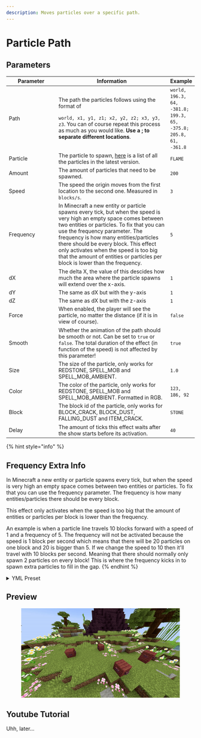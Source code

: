 ```yaml
---
description: Moves particles over a specific path.
---
```


# Particle Path

## Parameters

<table><thead><tr><th width="149">Parameter</th><th width="366.3333333333333">Information</th><th>Example</th></tr></thead><tbody><tr><td>Path</td><td><p>The path the particles follows using the format of </p><p><code>world, x1, y1, z1; x2, y2, z2; x3, y3, z3</code>. You can of course repeat this process as much as you would like. <strong>Use a ; to separate different locations</strong>.</p></td><td><code>world, 196.3, 64, -381.8; 199.3, 65, -375.8; 205.8, 61, -361.8</code></td></tr><tr><td>Particle</td><td>The particle to spawn, <a href="https://hub.spigotmc.org/javadocs/spigot/org/bukkit/Particle.html">here</a> is a list of all the particles in the latest version.</td><td><code>FLAME</code></td></tr><tr><td>Amount</td><td>The amount of particles that need to be spawned.</td><td><code>200</code></td></tr><tr><td>Speed</td><td>The speed the origin moves from the first location to the second one. Measured in <code>blocks/s</code>.</td><td><code>3</code></td></tr><tr><td>Frequency</td><td>In Minecraft a new entity or particle spawns every tick, but when the speed is very high an empty space comes between two entities or particles. To fix that you can use the frequency parameter. The frequency is how many entities/particles there should be every block. This effect only activates when the speed is too big that the amount of entities or particles per block is lower than the frequency.</td><td><code>5</code></td></tr><tr><td>dX</td><td>The delta X, the value of this descides how much the area where the particle spawns will extend over the x-axis.</td><td><code>1</code></td></tr><tr><td>dY</td><td>The same as dX but with the y-axis</td><td><code>1</code></td></tr><tr><td>dZ</td><td>The same as dX but with the z-axis</td><td><code>1</code></td></tr><tr><td>Force</td><td>When enabled, the player will see the particle, no matter the distance (if it is in view of course).</td><td><code>false</code></td></tr><tr><td>Smooth</td><td>Whether the animation of the path should be smooth or not. Can be set to <code>true</code> or <code>false</code>. The total duration of the effect (in function of the speed) is not affected by this parameter!</td><td><code>true</code></td></tr><tr><td>Size</td><td>The size of the particle, only works for REDSTONE, SPELL_MOB and SPELL_MOB_AMBIENT.</td><td><code>1.0</code></td></tr><tr><td>Color</td><td>The color of the particle, only works for REDSTONE, SPELL_MOB and SPELL_MOB_AMBIENT. Formatted in RGB.</td><td><code>123, 186, 92</code></td></tr><tr><td>Block</td><td>The block id of the particle, only works for BLOCK_CRACK, BLOCK_DUST, FALLING_DUST and ITEM_CRACK.</td><td><code>STONE</code></td></tr><tr><td>Delay</td><td>The amount of ticks this effect waits after the show starts before its activation.</td><td><code>40</code></td></tr></tbody></table>

{% hint style="info" %}
## Frequency Extra Info

In Minecraft a new entity or particle spawns every tick, but when the speed is very high an empty space comes between two entities or particles. To fix that you can use the frequency parameter. The frequency is how many entities/particles there should be every block.&#x20;

This effect only activates when the speed is too big that the amount of entities or particles per block is lower than the frequency.&#x20;

An example is when a particle line travels 10 blocks forward with a speed of 1 and a frequency of 5. The frequency will not be activated because the speed is 1 block per second which means that there will be 20 particles on one block and 20 is bigger than 5. If we change the speed to 10 then it'll travel with 10 blocks per second. Meaning that there should normally only spawn 2 particles on every block! This is where the frequency kicks in to spawn extra particles to fill in the gap.
{% endhint %}

<details>

<summary>YML Preset</summary>

{% code lineNumbers="true" %}
```yaml
'1':
  Type: PARTICLE_PATH
  Path: 'world, 0, 0, 0; 0, 0, 0'
  Particle: SMOKE_NORMAL
  Amount: 1
  Speed: 1
  Frequency: 5
  dX: 0
  dY: 0
  dZ: 0
  Force: false
  Smooth: true
  Delay: 0
```
{% endcode %}

</details>

## Preview

<figure><img src="../../.gitbook/assets/particle_path.gif" alt=""><figcaption></figcaption></figure>

## Youtube Tutorial

Uhh, later...
